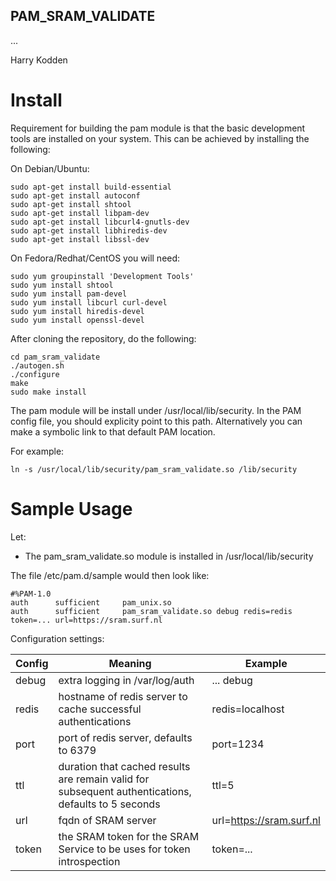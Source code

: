 ## PAM_SRAM_VALIDATE

...

Harry Kodden

# Install

Requirement for building the pam module is that the basic development tools are installed on your system. This can be achieved by installing the following:

On Debian/Ubuntu:
~~~
sudo apt-get install build-essential
sudo apt-get install autoconf
sudo apt-get install shtool
sudo apt-get install libpam-dev
sudo apt-get install libcurl4-gnutls-dev
sudo apt-get install libhiredis-dev
sudo apt-get install libssl-dev

~~~

On Fedora/Redhat/CentOS you will need:
~~~
sudo yum groupinstall 'Development Tools'
sudo yum install shtool
sudo yum install pam-devel
sudo yum install libcurl curl-devel
sudo yum install hiredis-devel
sudo yum install openssl-devel
~~~

After cloning the repository, do the following:

~~~
cd pam_sram_validate
./autogen.sh
./configure
make
sudo make install
~~~

The pam module will be install under /usr/local/lib/security. In the PAM config file, you should explicity point to this path. Alternatively you can make a symbolic link to that default PAM location.

For example:

~~~
ln -s /usr/local/lib/security/pam_sram_validate.so /lib/security
~~~


# Sample Usage

Let:
- The pam_sram_validate.so module is installed in /usr/local/lib/security

The file /etc/pam.d/sample would then look like:

~~~
#%PAM-1.0
auth      sufficient     pam_unix.so
auth      sufficient     pam_sram_validate.so debug redis=redis token=... url=https://sram.surf.nl
~~~

Configuration settings:

Config | Meaning | Example
--- | --- | ---
debug | extra logging in /var/log/auth | ... debug
redis | hostname of redis server to cache successful authentications | redis=localhost
port | port of redis server, defaults to 6379 | port=1234
ttl | duration that cached results are remain valid for subsequent authentications, defaults to 5 seconds | ttl=5
url | fqdn of SRAM server | url=https://sram.surf.nl
token | the SRAM token for the SRAM Service to be uses for token introspection | token=...



